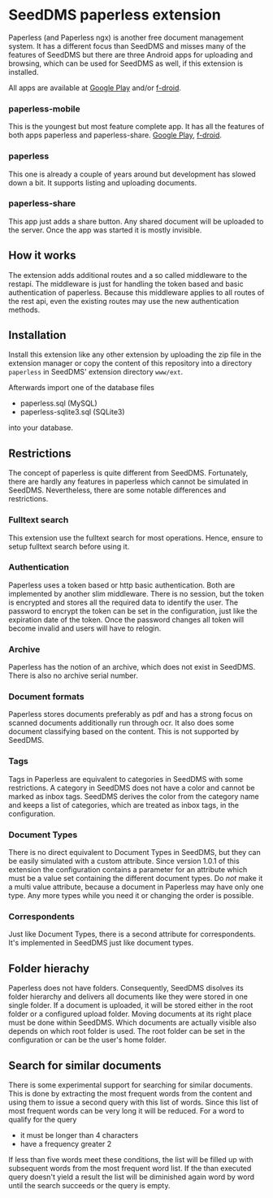 # SeedDMS paperless extension

Paperless (and Paperless ngx) is another free document management system.
It has a different focus than SeedDMS and misses many of the features
of SeedDMS but there are three Android apps for uploading and browsing,
which can be used for SeedDMS as well, if this extension is installed.

All apps are available at
[Google Play](https://play.google.com/store/apps) and/or [f-droid](https://f-droid.org/).

### paperless-mobile

This is the youngest but most feature complete app. It has all
the features of both apps paperless and paperless-share.
[Google Play](https://play.google.com/store/apps/details?id=eu.bauerj.paperless_app),
[f-droid](https://f-droid.org/packages/eu.bauerj.paperless_app/).

### paperless

This one is already a couple of years around but development has
slowed down a bit. It supports listing and uploading documents.

### paperless-share

This app just adds a share button. Any shared document will
be uploaded to the server. Once the app was started it is mostly
invisible.

## How it works

The extension adds additional routes and a so called middleware to
the restapi. The middleware is just for handling the token based
and basic authentication of paperless. Because this middleware applies
to all routes of the rest api, even the existing routes may use
the new authentication methods.

## Installation

Install this extension like any other extension by uploading the
zip file in the extension manager or copy the content of this
repository into a directory `paperless` in SeedDMS' extension
directory `www/ext`.

Afterwards import one of the database files

* paperless.sql (MySQL)
* paperless-sqlite3.sql (SQLite3)

into your database.

## Restrictions

The concept of paperless is quite different from SeedDMS. Fortunately,
there are hardly any features in paperless which cannot be simulated in SeedDMS.
Nevertheless, there are some notable differences and restrictions.

### Fulltext search

This extension use the fulltext search for most operations. Hence, ensure
to setup fulltext search before using it.

### Authentication

Paperless uses a token based or http basic authentication. Both are
implemented by another slim middleware. There is no session, but the
token is encrypted and stores all the required data to identify the user.
The password to encrypt the token can be set in the configuration, just
like the expiration date of the token. Once the password changes all
token will become invalid and users will have to relogin.

### Archive

Paperless has the notion of an archive, which does not exist in SeedDMS.
There is also no archive serial number.

### Document formats

Paperless stores documents preferably as pdf and has a strong focus on
scanned documents additionally run through ocr. It also does some document
classifying based on the content. This is not supported by SeedDMS.

### Tags

Tags in Paperless are equivalent to categories in SeedDMS with some restrictions.
A category in SeedDMS does not have a color and cannot be marked as inbox tags.
SeedDMS deriveѕ the color from the category name and keeps a list of
categories, which are treated as inbox tags, in the configuration.

### Document Types

There is no direct equivalent to Document Types in SeedDMS, but they can
be easily simulated with a custom attribute. Since version 1.0.1 of this
extension the configuration contains a parameter for an attribute which
must be a value set containing the different document types. Do *not* make
it a multi value attribute, because a document in Paperless may have only
one type. Any more types while you need it or changing the order is possible.

### Correspondents

Just like Document Types, there is a second attribute for correspondents.
It's implemented in SeedDMS just like document types.

## Folder hierachy

Paperless does not have folders. Consequently, SeedDMS disolves its folder
hierarchy and delivers all documents like they were stored in one single folder.
If a document is uploaded, it will be stored either in the root folder or a configured
upload folder. Moving documents at its right place must be done within SeedDMS.
Which documents are actually visible also depends on which root folder is used.
The root folder can be set in the configuration or can be the user's home folder.

## Search for similar documents

There is some experimental support for searching for similar documents. This
is done by extracting the most frequent words from the content and using them
to issue a second query with this list of words. Since this list of most frequent
words can be very long it will be reduced. For a word to qualify for the
query

* it must be longer than 4 characters
* have a frequency greater 2

If less than five words meet these conditions, the list will be filled up with
subsequent words from the most frequent word list. If the than executed query
doesn't yield a result the list will be diminished again word by word until the
search succeeds or the query is empty.

